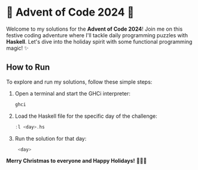 # 🎄 Advent of Code 2024 🎄  
Welcome to my solutions for the **Advent of Code 2024**! Join me on this festive coding adventure where I'll tackle daily programming puzzles with **Haskell**. Let's dive into the holiday spirit with some functional programming magic! ✨  

## How to Run  
To explore and run my solutions, follow these simple steps:  

1. Open a terminal and start the GHCi interpreter:  
   ```bash  
   ghci  
   ```
2. Load the Haskell file for the specific day of the challenge:
    ```haskell
    :l <day>.hs  
    ```
3. Run the solution for that day:
   ```haskell
    <day>
    ```

**Merry Christmas to everyone and Happy Holidays!** 🌟🎅🎁  